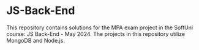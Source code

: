 # JS-Back-End
This repository contains solutions for the MPA exam project in the SoftUni course: JS Back-End - May 2024. The projects in this repository utilize MongoDB and Node.js.

